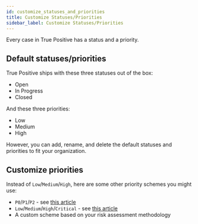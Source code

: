 ```yaml
---
id: customize_statuses_and_priorities
title: Customize Statuses/Priorities
sidebar_label: Customize Statuses/Priorities
---
```


Every case in True Positive has a status and a priority.

## Default statuses/priorities

True Positive ships with these three statuses out of the box:

- Open
- In Progress
- Closed

And these three priorities:

- Low
- Medium
- High

However, you can add, rename, and delete the default statuses and priorities to fit
your organization.

## Customize priorities

Instead of `Low`/`Medium`/`High`, here are some other priority schemes you might use:

- `P0`/`P1`/`P2` - see [this article](https://www.bluelabellabs.com/blog/a-primer-on-prioritization/)
- `Low`/`Medium`/`High`/`Critical` - see [this article](https://www.atlassian.com/trust/security/security-severity-levels)
- A custom scheme based on your risk assessment methodology
